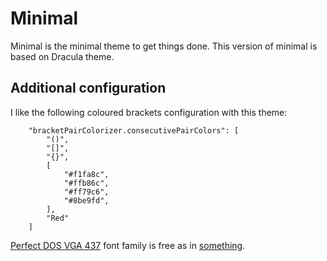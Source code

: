 # Minimal

Minimal is the minimal theme to get things done.
This version of minimal is based on Dracula theme.

## Additional configuration 

I like the following coloured brackets configuration with this theme:

```
    "bracketPairColorizer.consecutivePairColors": [
        "()",
        "[]",
        "{}",
        [
            "#f1fa8c",
            "#ffb86c",
            "#ff79c6",
            "#8be9fd",
        ],
        "Red"
    ]
```

[Perfect DOS VGA 437](https://www.dafont.com/perfect-dos-vga-437.font) font
family is free as in [something](https://www.dafont.com/faq.php#copyright).
